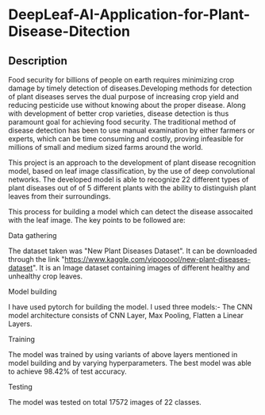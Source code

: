﻿# DeepLeaf-AI-Application-for-Plant-Disease-Ditection

## Description
Food security for billions of people on earth requires minimizing crop damage by timely detection of diseases.Developing methods for detection of plant diseases serves the dual purpose of increasing crop yield and reducing pesticide use without knowing about the proper disease. Along with development of better crop varieties, disease detection is thus paramount goal for achieving food security. The traditional method of disease detection has been to use manual examination by either farmers or experts, which can be time consuming and costly, proving infeasible for millions of small and medium sized farms around the world.

This project is an approach to the development of plant disease recognition model, based on leaf image classification, by the use of deep convolutional networks. The developed model is able to recognize 22 different types of plant diseases out of of 5 different plants with the ability to distinguish plant leaves from their surroundings.


This process for building a model which can detect the disease assocaited with the leaf image. The key points to be followed are:

Data gathering

The dataset taken was "New Plant Diseases Dataset". It can be downloaded through the link "https://www.kaggle.com/vipoooool/new-plant-diseases-dataset". It is an Image dataset containing images of different healthy and unhealthy crop leaves.

Model building

I have used pytorch for building the model.
I used three models:-
The CNN model architecture consists of CNN Layer, Max Pooling, Flatten a Linear Layers.

Training

The model was trained by using variants of above layers mentioned in model building and by varying hyperparameters. The best model was able to achieve 98.42% of test accuracy.

Testing

The model was tested on total 17572 images of 22 classes.
